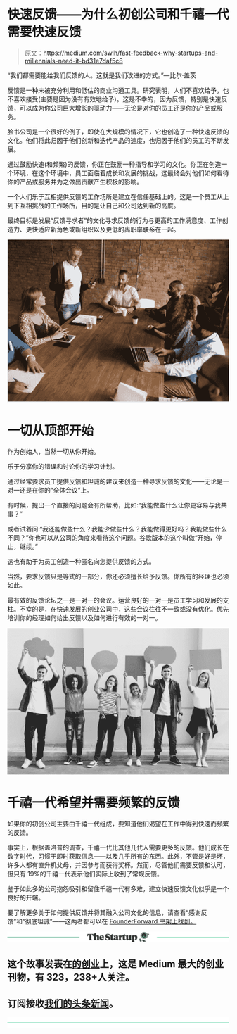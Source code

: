 # 快速反馈——为什么初创公司和千禧一代需要快速反馈

> 原文：<https://medium.com/swlh/fast-feedback-why-startups-and-millennials-need-it-bd31e7daf5c8>

“我们都需要能给我们反馈的人。这就是我们改进的方式。”—比尔·盖茨

反馈是一种未被充分利用和低估的商业沟通工具。研究表明，人们不喜欢给予，也不喜欢接受(主要是因为没有有效地给予)。这是不幸的，因为反馈，特别是快速反馈，可以成为你公司巨大增长的驱动力——无论是对你的员工还是你的产品或服务。

脸书公司是一个很好的例子，即使在大规模的情况下，它也创造了一种快速反馈的文化。他们将此归因于他们创新和迭代产品的速度，也归因于他们的员工的不断发展。

通过鼓励快速(和频繁)的反馈，你正在鼓励一种指导和学习的文化。你正在创造一个环境，在这个环境中，员工面临着成长和发展的挑战，这最终会对他们如何看待你的产品或服务并为之做出贡献产生积极的影响。

一个人们乐于互相提供反馈的工作场所是建立在信任基础上的。这是一个员工从上到下互相挑战的工作场所，目的是让自己和公司达到新的高度。

最终目标是发展“反馈寻求者”的文化寻求反馈的行为与更高的工作满意度、工作创造力、更快适应新角色或新组织以及更低的离职率联系在一起。

![](img/5bd9dd5fd19235be0875ab7e19571aef.png)

# **一切从顶部开始**

作为创始人，当然一切从你开始。

乐于分享你的错误和讨论你的学习计划。

通过经常要求员工提供反馈和坦诚的建议来创造一种寻求反馈的文化——无论是一对一还是在你的“全体会议”上。

有时候，提出一个直接的问题会有所帮助，比如:“我能做些什么让你更容易与我共事？”

或者试着问:“我还能做些什么？我能少做些什么？我能做得更好吗？我能做些什么不同？”你也可以从公司的角度来看待这个问题。谷歌版本的这个叫做“开始，停止，继续。”

这也有助于为员工创造一种匿名向您提供反馈的方式。

当然，要求反馈只是等式的一部分，你还必须擅长给予反馈。你所有的经理也必须如此。

最有效的反馈论坛之一是一对一的会议。运营良好的一对一是员工学习和发展的支柱。不幸的是，在快速发展的创业公司中，这些会议往往不一致或没有优化。优先培训你的经理如何给出反馈以及如何进行有效的一对一。

![](img/9fd1473fc34f12bf8b295001f1b8b30c.png)

# 千禧一代希望并需要频繁的反馈

如果你的初创公司主要由千禧一代组成，要知道他们渴望在工作中得到快速而频繁的反馈。

事实上，根据盖洛普的调查，千禧一代比其他几代人需要更多的反馈。他们成长在数字时代，习惯于即时获取信息——以及几乎所有的东西。此外，不管是好是坏，许多人都有直升机父母，并因参与而获得奖杯。然而，尽管他们需要反馈和认可，但只有 19%的千禧一代表示他们实际上收到了常规反馈。

鉴于如此多的公司抱怨吸引和留住千禧一代有多难，建立快速反馈文化似乎是一个良好的开端。

要了解更多关于如何提供反馈并将其融入公司文化的信息，请查看“感谢反馈”和“彻底坦诚”——这两者都可以在 [FounderForward 书架上找到。](http://founderforward.com/resources)

[![](img/308a8d84fb9b2fab43d66c117fcc4bb4.png)](https://medium.com/swlh)

## 这个故事发表在[的创业](https://medium.com/swlh)上，这是 Medium 最大的创业刊物，有 323，238+人关注。

## 订阅接收[我们的头条新闻](http://growthsupply.com/the-startup-newsletter/)。

[![](img/b0164736ea17a63403e660de5dedf91a.png)](https://medium.com/swlh)